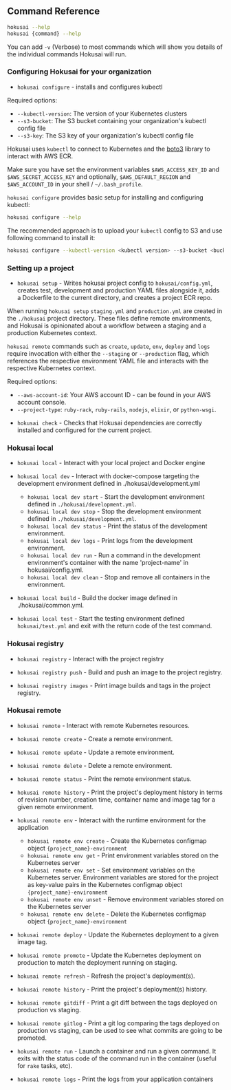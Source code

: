 ## Command Reference

```bash
hokusai --help
hokusai {command} --help
```

You can add `-v` (Verbose) to most commands which will show you details of the individual commands Hokusai will run.

### Configuring Hokusai for your organization

* `hokusai configure` - installs and configures kubectl

Required options:
  - `--kubectl-version`:  The version of your Kubernetes clusters
  - `--s3-bucket`: The S3 bucket containing your organization's kubectl config file
  - `--s3-key`: The S3 key of your organization's kubectl config file

Hokusai uses `kubectl` to connect to Kubernetes and the [boto3](https://github.com/boto/boto3) library to interact with AWS ECR.

Make sure you have set the environment variables `$AWS_ACCESS_KEY_ID` and `$AWS_SECRET_ACCESS_KEY` and optionally, `$AWS_DEFAULT_REGION` and `$AWS_ACCOUNT_ID` in your shell / `~/.bash_profile`.

`hokusai configure` provides basic setup for installing and configuring kubectl:

```bash
hokusai configure --help
```

The recommended approach is to upload your `kubectl` config to S3 and use following command to install it:

```bash
hokusai configure --kubectl-version <kubectl version> --s3-bucket <bucket name> --s3-key <file key>
```

### Setting up a project

* `hokusai setup` - Writes hokusai project config to `hokusai/config.yml`, creates test, development and production YAML files alongside it, adds a Dockerfile to the current directory, and creates a project ECR repo.

When running `hokusai setup` `staging.yml` and `production.yml` are created in the `./hokusai` project directory. These files define remote environments, and Hokusai is opinionated about a workflow between a staging and a production Kubernetes context.

`hokusai remote` commands such as `create`, `update`, `env`, `deploy` and `logs` require invocation with either the `--staging` or `--production` flag, which references the respective environment YAML file and interacts with the respective Kubernetes context.

Required options:
  - `--aws-account-id`: Your AWS account ID - can be found in your AWS account console.
  - `--project-type`: `ruby-rack`, `ruby-rails`, `nodejs`, `elixir`, or `python-wsgi`.

* `hokusai check` - Checks that Hokusai dependencies are correctly installed and configured for the current project.

### Hokusai local

* `hokusai local` - Interact with your local project and Docker engine

* `hokusai local dev` - Interact with docker-compose targeting the development environment defined in ./hokusai/development.yml

  - `hokusai local dev start` - Start the development environment defined in `./hokusai/development.yml`.
  - `hokusai local dev stop` - Stop the development environment defined in `./hokusai/development.yml`.
  - `hokusai local dev status` - Print the status of the development environment.
  - `hokusai local dev logs` - Print logs from the development environment.
  - `hokusai local dev run` - Run a command in the development environment's container with the name 'project-name' in hokusai/config.yml.
  - `hokusai local dev clean` - Stop and remove all containers in the environment.

* `hokusai local build` - Build the docker image defined in ./hokusai/common.yml.
* `hokusai local test` - Start the testing environment defined `hokusai/test.yml` and exit with the return code of the test command.

### Hokusai registry

* `hokusai registry` - Interact with the project registry

* `hokusai registry push` - Build and push an image to the project registry.
* `hokusai registry images` - Print image builds and tags in the project registry.

### Hokusai remote

* `hokusai remote` - Interact with remote Kubernetes resources.

* `hokusai remote create` - Create a remote environment.
* `hokusai remote update` - Update a remote environment.
* `hokusai remote delete` - Delete a remote environment.
* `hokusai remote status` - Print the remote environment status.
* `hokusai remote history` - Print the project's deployment history in terms of revision number, creation time, container name and image tag for a given remote environment.

* `hokusai remote env` - Interact with the runtime environment for the application

  - `hokusai remote env create` - Create the Kubernetes configmap object `{project_name}-environment`
  - `hokusai remote env get` - Print environment variables stored on the Kubernetes server
  - `hokusai remote env set` - Set environment variables on the Kubernetes server. Environment variables are stored for the project as key-value pairs in the Kubernetes configmap object `{project_name}-environment`
  - `hokusai remote env unset` - Remove environment variables stored on the Kubernetes server
  - `hokusai remote env delete` - Delete the Kubernetes configmap object `{project_name}-environment`

* `hokusai remote deploy` - Update the Kubernetes deployment to a given image tag.
* `hokusai remote promote` - Update the Kubernetes deployment on production to match the deployment running on staging.
* `hokusai remote refresh` - Refresh the project's deployment(s).
* `hokusai remote history` - Print the project's deployment(s) history.
* `hokusai remote gitdiff` - Print a git diff between the tags deployed on production vs staging.
* `hokusai remote gitlog`  - Print a git log comparing the tags deployed on production vs staging, can be used to see what commits are going to be promoted.
* `hokusai remote run` - Launch a container and run a given command. It exits with the status code of the command run in the container (useful for `rake` tasks, etc).
* `hokusai remote logs` - Print the logs from your application containers
